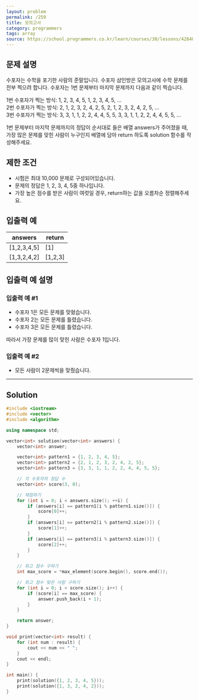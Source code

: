 ```yaml
---
layout: problem
permalink: /259
title: 모의고사
category: programmers
tags: array
source: https://school.programmers.co.kr/learn/courses/30/lessons/42840
---
```


## 문제 설명

수포자는 수학을 포기한 사람의 준말입니다. 수포자 삼인방은 모의고사에 수학 문제를 전부 찍으려 합니다. 수포자는 1번 문제부터 마지막 문제까지 다음과 같이 찍습니다.

1번 수포자가 찍는 방식: 1, 2, 3, 4, 5, 1, 2, 3, 4, 5, ...  
2번 수포자가 찍는 방식: 2, 1, 2, 3, 2, 4, 2, 5, 2, 1, 2, 3, 2, 4, 2, 5, ...  
3번 수포자가 찍는 방식: 3, 3, 1, 1, 2, 2, 4, 4, 5, 5, 3, 3, 1, 1, 2, 2, 4, 4, 5, 5, ...

1번 문제부터 마지막 문제까지의 정답이 순서대로 들은 배열 answers가 주어졌을 때, 가장 많은 문제를 맞힌 사람이 누구인지 배열에 담아 return 하도록 solution 함수를 작성해주세요.

## 제한 조건

- 시험은 최대 10,000 문제로 구성되어있습니다.
- 문제의 정답은 1, 2, 3, 4, 5중 하나입니다.
- 가장 높은 점수를 받은 사람이 여럿일 경우, return하는 값을 오름차순 정렬해주세요.

## 입출력 예

| answers | return |
| --- | --- |
| [1,2,3,4,5] | [1] |
| [1,3,2,4,2] | [1,2,3] |

## 입출력 예 설명

### 입출력 예 #1

- 수포자 1은 모든 문제를 맞혔습니다.
- 수포자 2는 모든 문제를 틀렸습니다.
- 수포자 3은 모든 문제를 틀렸습니다.

따라서 가장 문제를 많이 맞힌 사람은 수포자 1입니다.

### 입출력 예 #2

- 모든 사람이 2문제씩을 맞췄습니다.

---

## Solution

```cpp
#include <iostream>
#include <vector>
#include <algorithm>

using namespace std;

vector<int> solution(vector<int> answers) {
    vector<int> answer;

    vector<int> pattern1 = {1, 2, 3, 4, 5};
    vector<int> pattern2 = {2, 1, 2, 3, 2, 4, 2, 5};
    vector<int> pattern3 = {3, 3, 1, 1, 2, 2, 4, 4, 5, 5};

    // 각 수포자의 정답 수
    vector<int> score(3, 0);

    // 채점하기
    for (int i = 0; i < answers.size(); ++i) {
        if (answers[i] == pattern1[i % pattern1.size()]) {
            score[0]++;
        }
        if (answers[i] == pattern2[i % pattern2.size()]) {
            score[1]++;
        }
        if (answers[i] == pattern3[i % pattern3.size()]) {
            score[2]++;
        }
    }

    // 최고 점수 구하기
    int max_score = *max_element(score.begin(), score.end());

    // 최고 점수 맞은 사람 구하기
    for (int i = 0; i < score.size(); i++) {
        if (score[i] == max_score) {
            answer.push_back(i + 1);
        }
    }

    return answer;
}

void print(vector<int> result) {
    for (int num : result) {
        cout << num << " ";
    }
    cout << endl;
}

int main() {
    print(solution({1, 2, 3, 4, 5}));
    print(solution({1, 3, 2, 4, 2}));
}
```
